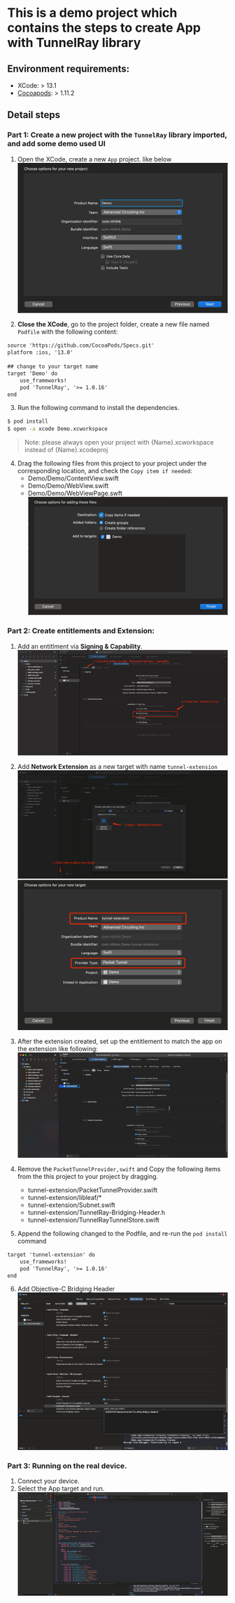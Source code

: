 # This is a demo project which contains the steps to create App with TunnelRay library

## Environment requirements:
- XCode: > 13.1
- [Cocoapods](https://guides.cocoapods.org/using/getting-started.html): > 1.11.2

## Detail steps

### Part 1: Create a new project with the `TunnelRay` library imported, and add some demo used UI
1. Open the XCode, create a new `App` project. like below  
    ![New project](./sources/new-project.png)

2. **Close the XCode**, go to the project folder, create a new file named `Podfile` with the following content:
```pod
source 'https://github.com/CocoaPods/Specs.git'
platform :ios, '13.0'

## change to your target name
target 'Demo' do
    use_frameworks!
    pod 'TunnelRay', '>= 1.0.16'
end 
```

3. Run the following command to install the dependencies.
```bash
$ pod install
$ open -a xcode Demo.xcworkspace
```
> Note: please always open your project with {Name}.xcworkspace instead of {Name}.xcodeproj

4. Drag the following files from this project to your project under the corresponding location, and check the `Copy item if needed`:
    - Demo/Demo/ContentView.swift
    - Demo/Demo/WebView.swift
    - Demo/Demo/WebViewPage.swft  
    ![Copy resource](sources/copy-resource.png)

### Part 2: Create entitlements and Extension:

1. Add an entitlment via **Signing & Capability**.  
    ![Add entitlement](sources/add-extension.png)

2. Add **Network Extension** as a new target with name `tunnel-extension`  
    ![Add Network extension](sources/add-new-target.png.png)  
    ![Extension properties](sources/extension-properties.png.png)

3. After the extension created, set up the entitlement to match the app on the extension like following:  
    ![Extension entitlment](sources/extension-entitlement.png)

4. Remove the `PacketTunnelProvider,swift` and Copy the following items from the this project to your project by dragging.  
    - tunnel-extension/PacketTunnelProvider.swift
    - tunnel-extension/libleaf/*
    - tunnel-extension/Subnet.swift
    - tunnel-extension/TunnelRay-Bridging-Header.h
    - tunnel-extension/TunnelRayTunnelStore.swift

5. Append the following changed to the Podfile, and re-run the `pod install` command
```
target 'tunnel-extension' do
    use_frameworks!
    pod 'TunnelRay', '>= 1.0.16'
end 
```

6. Add Objective-C Bridging Header  
    ![Add Bridging header](sources/add-bridgin-header.png)

### Part 3: Running on the real device.

1. Connect your device.  
2. Select the App target and run.  
    ![Debug](sources/debug.png)
